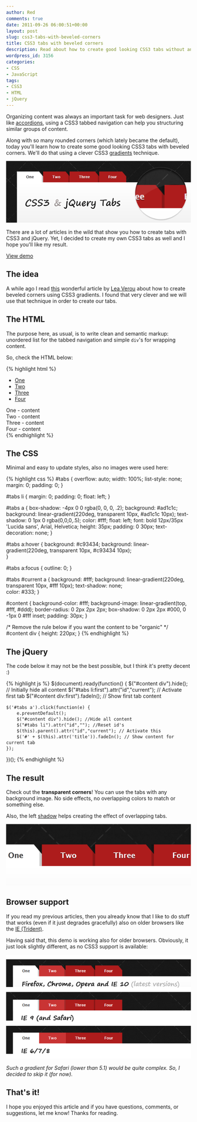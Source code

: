 ```yaml
---
author: Red
comments: true
date: 2011-09-26 06:00:51+00:00
layout: post
slug: css3-tabs-with-beveled-corners
title: CSS3 tabs with beveled corners
description: Read about how to create good looking CSS3 tabs without any images. Additionally, check the demo page to get the code.
wordpress_id: 3156
categories:
- CSS
- JavaScript
tags:
- CSS3
- HTML
- jQuery
---
```


Organizing content was always an important task for web designers. Just like [accordions](/css3-accordion), using a CSS3 tabbed navigation can help you structuring similar groups of content.

Along with so many rounded corners (which lately became the default), today you'll learn how to create some good looking CSS3 tabs with beveled corners. We'll do that using a clever CSS3 [gradients](/css-gradients-quick-tutorial) technique.

![CSS3 and jQuery tabs with tucked corners](/dist/uploads/2011/09/css3-jquery-tabs.png)

<!-- more -->

There are a lot of articles in the wild that show you how to create tabs with CSS3 and jQuery. Yet, I decided to create my own CSS3 tabs as well and I hope you'll like my result.

[View demo](/dist/uploads/2011/09/css3-tabs-with-beveled-corners-demo.html)

## The idea

A while ago I read [this](http://leaverou.me/2011/03/beveled-corners-negative-border-radius-with-css3-gradients/) wonderful article by [Lea Verou](http://leaverou.me/) about how to create beveled corners using CSS3 gradients. I found that very clever and we will use that technique in order to create our tabs.

## The HTML

The purpose here, as usual, is to write clean and semantic markup: unordered list for the tabbed navigation and simple `div`'s for wrapping content. 

So, check the HTML below:

{% highlight html %}
<ul id="tabs">
    <li><a href="#" title="tab1">One</a></li>
    <li><a href="#" title="tab2">Two</a></li>
    <li><a href="#" title="tab3">Three</a></li>
    <li><a href="#" title="tab4">Four</a></li>    
</ul>

<div id="content"> 
    <div id="tab1">One - content</div>
    <div id="tab2">Two - content</div>
    <div id="tab3">Three - content</div>
    <div id="tab4">Four - content</div>
</div>
{% endhighlight %}  

## The CSS

Minimal and easy to update styles, also no images were used here:

{% highlight css %}
#tabs {
  overflow: auto;
  width: 100%;
  list-style: none;
  margin: 0;
  padding: 0;
}

#tabs li {
    margin: 0;
    padding: 0;
    float: left;
}

#tabs a {
    box-shadow: -4px 0 0 rgba(0, 0, 0, .2);
    background: #ad1c1c;
    background: linear-gradient(220deg, transparent 10px, #ad1c1c 10px);
    text-shadow: 0 1px 0 rgba(0,0,0,.5);
    color: #fff;
    float: left;
    font: bold 12px/35px 'Lucida sans', Arial, Helvetica;
    height: 35px;
    padding: 0 30px;
    text-decoration: none;
}

#tabs a:hover {
    background: #c93434;
    background: linear-gradient(220deg, transparent 10px, #c93434 10px);     
}

#tabs a:focus {
    outline: 0;
}

#tabs #current a {
    background: #fff;
    background: linear-gradient(220deg, transparent 10px, #fff 10px);
    text-shadow: none;    
    color: #333;
}

#content {
    background-color: #fff;
    background-image:         linear-gradient(top, #fff, #ddd);
    border-radius: 0 2px 2px 2px;
    box-shadow: 0 2px 2px #000, 0 -1px 0 #fff inset;
    padding: 30px;
}

/* Remove the rule below if you want the content to be "organic" */
#content div {
    height: 220px; 
}
{% endhighlight %}

## The jQuery

The code below it may not be the best possible, but I think it's pretty decent :)

{% highlight js %}
$(document).ready(function() {
    $("#content div").hide(); // Initially hide all content
    $("#tabs li:first").attr("id","current"); // Activate first tab
    $("#content div:first").fadeIn(); // Show first tab content
    
    $('#tabs a').click(function(e) {
        e.preventDefault();        
        $("#content div").hide(); //Hide all content
        $("#tabs li").attr("id",""); //Reset id's
        $(this).parent().attr("id","current"); // Activate this
        $('#' + $(this).attr('title')).fadeIn(); // Show content for current tab
    });
})();
{% endhighlight %}

## The result

Check out the **transparent corners**! You can use the tabs with any background image. No side effects, no overlapping colors to match or something else.

Also, the left [shadow](/how-to-create-slick-effects-with-css3-box-shadow) helps creating the effect of overlapping tabs.

[![Tucked corners tabs](/dist/uploads/2011/09/css3-jquery-tabs-result.png)](/dist/uploads/2011/09/css3-tabs-with-beveled-corners-demo.html)

## Browser support

If you read my previous articles, then you already know that I like to do stuff that works (even if it just degrades gracefully) also on older browsers like the [IE (Trident)](http://www.red-team-design.com/how-to-solve-common-ie-bugs).

Having said that, this demo is working also for older browsers. Obviously, it just look slightly different, as no CSS3 support is available:

![Browser support](/dist/uploads/2011/09/css3-jquery-tabs-browser-support.png)

_Such a gradient for Safari (lower than 5.1) would be quite complex. So, I decided to skip it (for now)._

## That's it!

I hope you enjoyed this article and if you have questions, comments, or suggestions, let me know! Thanks for reading.